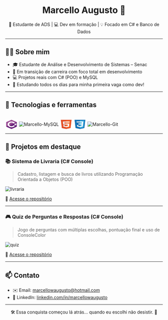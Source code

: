 <h1 align="center">Marcello Augusto 🚀</h1>
<p align="center">🎯 Estudante de ADS | 💻 Dev em formação | 💡 Focado em C# e Banco de Dados</p>

---

## 👨‍💻 Sobre mim

- 🎓 Estudante de Análise e Desenvolvimento de Sistemas – Senac  
- 💼 Em transição de carreira com foco total em desenvolvimento  
- 💻 Projetos reais com C# (POO) e MySQL  
- 🧠 Estudando todos os dias para minha primeira vaga como dev!

---

## 🚀 Tecnologias e ferramentas

<div style="display: inline_block"><br/>
  <img align="center" alt="Marcello-Csharp" height="30" width="40" src="https://raw.githubusercontent.com/devicons/devicon/master/icons/csharp/csharp-original.svg">
  <img align="center" alt="Marcello-MySQL" height="30" width="40" src="https://cdn.jsdelivr.net/gh/devicons/devicon/icons/mysql/mysql-original.svg">
  <img align="center" alt="Marcello-HTML" height="30" width="40" src="https://raw.githubusercontent.com/devicons/devicon/master/icons/html5/html5-original.svg">
  <img align="center" alt="Marcello-CSS" height="30" width="40" src="https://raw.githubusercontent.com/devicons/devicon/master/icons/css3/css3-original.svg">
  <img align="center" alt="Marcello-Git" height="30" width="40" src="https://cdn.jsdelivr.net/gh/devicons/devicon/icons/git/git-original.svg">
</div>

---

## 📌 Projetos em destaque

### 📚 Sistema de Livraria (C# Console)
> Cadastro, listagem e busca de livros utilizando Programação Orientada a Objetos (POO)

![livraria](https://user-images.githubusercontent.com/SEU_ID_GITHUB/livraria-demo.png) <!-- substitua esse link pelo seu print depois -->

🔗 [Acesse o repositório](https://github.com/MarcellowAugusto)

---

### 🎮 Quiz de Perguntas e Respostas (C# Console)
> Jogo de perguntas com múltiplas escolhas, pontuação final e uso de ConsoleColor

![quiz](https://user-images.githubusercontent.com/SEU_ID_GITHUB/quiz-preview.png) <!-- substitua esse link pelo seu print depois -->

🔗 [Acesse o repositório](https://github.com/MarcellowAugusto)

---

## 📫 Contato

- ✉️ Email: [marcellowaugusto@hotmail.com](mailto:marcellowaugusto@hotmail.com)  
- 💼 LinkedIn: [linkedin.com/in/marcellowaugusto](https://linkedin.com/in/marcellowaugusto)

---

<p align="center">🛠️ Essa conquista começou lá atrás… quando eu escolhi não desistir. 🙏</p>


